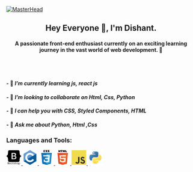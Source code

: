 [![MasterHead](https://img.freepik.com/premium-photo/robust-futuristic-gamer-computer-cpu-with-rgb-neon-lights-gaming-concept-generative-ai_803320-16332.jpg?w=1280&h=640)](dishant-gajwe)
 **<h2 align="center"> Hey Everyone 👋, I'm Dishant. </h2>**
<h4 align="center"> <b> A passionate front-end enthusiast currently on an exciting learning journey in the vast world of web development. 🚀</b> </h4> <br> <br>
<img align ="right" alt "Coding" width="400" src="https://media.giphy.com/media/Rpl1sod1vCXK0L2SUN/giphy.gif">

 #### **- 🌱 _I’m currently learning js, react js_**

 #### **- 👯 _I’m looking to collaborate on Html, Css, Python_**

 #### **- 🤝 _I can help you with CSS, Styled Components, HTML_**

 #### **- 💬 _Ask me about Python, Html ,Css_** <br>


**<h3 align="left">Languages and Tools:</h3>**
**<p align="left"> <a href="https://getbootstrap.com" target="_blank" rel="noreferrer"> <img src="https://raw.githubusercontent.com/devicons/devicon/master/icons/bootstrap/bootstrap-plain-wordmark.svg" alt="bootstrap" width="40" height="40"/> </a> <a href="https://www.cprogramming.com/" target="_blank" rel="noreferrer"> <img src="https://raw.githubusercontent.com/devicons/devicon/master/icons/c/c-original.svg" alt="c" width="40" height="40"/> </a> <a href="https://www.w3schools.com/css/" target="_blank" rel="noreferrer"> <img src="https://raw.githubusercontent.com/devicons/devicon/master/icons/css3/css3-original-wordmark.svg" alt="css3" width="40" height="40"/> </a> <a href="https://www.w3.org/html/" target="_blank" rel="noreferrer"> <img src="https://raw.githubusercontent.com/devicons/devicon/master/icons/html5/html5-original-wordmark.svg" alt="html5" width="40" height="40"/> </a> <a href="https://developer.mozilla.org/en-US/docs/Web/JavaScript" target="_blank" rel="noreferrer"> <img src="https://raw.githubusercontent.com/devicons/devicon/master/icons/javascript/javascript-original.svg" alt="javascript" width="40" height="40"/> </a> <a href="https://www.python.org" target="_blank" rel="noreferrer"> <img src="https://raw.githubusercontent.com/devicons/devicon/master/icons/python/python-original.svg" alt="python" width="40" height="40"/> </a> </p>** <br>



